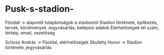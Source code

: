 # Pusk-s-stadion-

Főoldal -> alapvető tulajdonságok a stadionról
Stadion története, építkezés, tervek, körülmények
Jegyvásárlás, belépési adatok 
Elérhetőségek tel szám, térkép, email, vezetőség

Schosz András -> Főoldal, elérhetőségek
Skultéty Hunor -> Stadion története, jegyvásárlás